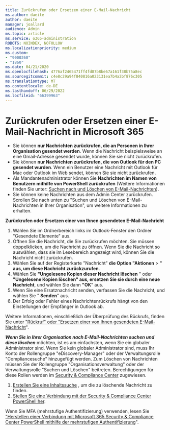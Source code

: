 ```yaml
---
title: Zurückrufen oder Ersetzen einer E-Mail-Nachricht
ms.author: daeite
author: daeite
manager: joallard
audience: Admin
ms.topic: article
ms.service: o365-administration
ROBOTS: NOINDEX, NOFOLLOW
ms.localizationpriority: medium
ms.custom:
- "9000260"
- "1860"
ms.date: 04/21/2020
ms.openlocfilehash: 4776af2465471ff4fd87b8be67a161f38b75a8ec
ms.sourcegitcommit: c4e8c29a94f840816a023131ea7b4a2bf876c305
ms.translationtype: MT
ms.contentlocale: de-DE
ms.lasthandoff: 06/29/2022
ms.locfileid: "66399963"
---
```

# <a name="recall-or-replace-an-email-message-in-microsoft-365"></a>Zurückrufen oder Ersetzen einer E-Mail-Nachricht in Microsoft 365

- Sie können **nur Nachrichten zurückrufen, die an Personen in Ihrer Organisation gesendet werden**. Wenn die Nachricht beispielsweise an eine Gmail-Adresse gesendet wurde, können Sie sie nicht zurückrufen.
- Sie können **nur Nachrichten zurückrufen, die von Outlook für den PC gesendet wurden**. Wenn ein Benutzer eine Nachricht mit Outlook für Mac oder Outlook im Web sendet, können Sie sie nicht zurückrufen.
- Als Mandantenadministrator können Sie **Nachrichten im Namen von Benutzern mithilfe von PowerShell zurückrufen** (Weitere Informationen finden Sie unter: [Suchen nach und Löschen von E-Mail-Nachrichten](https://docs.microsoft.com/microsoft-365/compliance/search-for-and-delete-messages-in-your-organization)).
- Sie können keine Nachrichten aus dem Admin Center zurückrufen. Scrollen Sie nach unten zu "Suchen und Löschen von E-Mail-Nachrichten in Ihrer Organisation", um weitere Informationen zu erhalten.

**Zurückrufen oder Ersetzen einer von Ihnen gesendeten E-Mail-Nachricht**

1. Wählen Sie im Ordnerbereich links im Outlook-Fenster den Ordner "Gesendete Elemente" aus.
2. Öffnen Sie die Nachricht, die Sie zurückrufen möchten. Sie müssen doppelklicken, um die Nachricht zu öffnen. Wenn Sie die Nachricht so auswählen, dass sie im Lesebereich angezeigt wird, können Sie die Nachricht nicht zurückrufen.
3. Wählen Sie auf der Registerkarte "Nachricht" **die Option "Aktionen** > **" aus, um diese Nachricht zurückzurufen**.
4. Wählen Sie **"Ungelesene Kopien dieser Nachricht löschen** " oder **"Ungelesene Kopien löschen" aus, ersetzen Sie sie durch eine neue Nachricht**, und wählen Sie dann **"OK**" aus.
5. Wenn Sie eine Ersatznachricht senden, verfassen Sie die Nachricht, und wählen Sie " **Senden**" aus.
6. Der Erfolg oder Fehler eines Nachrichtenrückrufs hängt von den Einstellungen der Empfänger in Outlook ab.

Weitere Informationen, einschließlich der Überprüfung des Rückrufs, finden Sie unter ["Rückruf" oder "Ersetzen einer von Ihnen gesendeten E-Mail-Nachricht](https://support.office.com/article/35027f88-d655-4554-b4f8-6c0729a723a0)".

***Wenn Sie in Ihrer Organisation nach E-Mail-Nachrichten suchen und diese löschen*** möchten, ist es am einfachsten, wenn Sie ein globaler Administrator sind. Wenn Sie kein globaler Administrator sind, muss Ihr Konto der Rollengruppe "eDiscovery-Manager" oder der Verwaltungsrolle "Compliancesuche" hinzugefügt werden. Zum Löschen von Nachrichten müssen Sie der Rollengruppe "Organisationsverwaltung" oder der Verwaltungsrolle "Suchen und Löschen" beitreten. Berechtigungen für diese Rollen werden im [Security & Compliance Center](https://protection.office.com/) zugewiesen.

1. [Erstellen Sie eine Inhaltssuche](https://docs.microsoft.com/microsoft-365/compliance/content-search) , um die zu löschende Nachricht zu finden.
2. [Stellen Sie eine Verbindung mit der Security & Compliance Center PowerShell her](https://docs.microsoft.com/powershell/exchange/office-365-scc/connect-to-scc-powershell/connect-to-scc-powershell).

Wenn Sie MFA (mehrstufige Authentifizierung) verwenden, lesen Sie ["Herstellen einer Verbindung mit Microsoft 365 Security & Compliance Center PowerShell mithilfe der mehrstufigen Authentifizierung](https://docs.microsoft.com/powershell/exchange/office-365-scc/connect-to-scc-powershell/mfa-connect-to-scc-powershell)".
